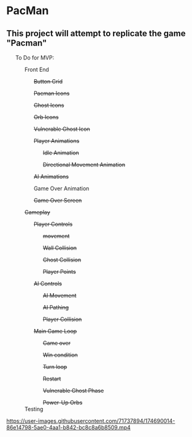 # PacMan
<html>
  <section>
    <h2>This project will attempt to replicate the game "Pacman"</h2>
  </section>
  <section>
    <ul>To Do for MVP:
      <ul>Front End
        <ul><s>Button Grid</s></ul>
        <ul><s>Pacman Icons</s></ul>
        <ul><s>Ghost Icons</s></ul>
        <ul><s>Orb Icons</s></ul>
        <ul><s>Vulnerable Ghost Icon</s></ul>
        <ul><s>Player Animations</s>
          <ul><s>Idle Animation</s></ul>
          <ul><s>Directional Movement Animation</s></ul>
        </ul>
        <ul><s>AI Animations</s></ul>
        <ul>Game Over Animation</ul>
        <ul><s>Game Over Screen</s></ul>
      </ul>
      <ul><s>Gameplay</s>
        <ul><s>Player Controls</s>
          <ul><s>movement</s></ul>
          <ul><s>Wall Collision</s></ul>
          <ul><s>Ghost Collision</s></ul>
          <ul><s>Player Points</s></ul>
      </ul>
        <ul><s>AI Controls</s>
        <ul><s>AI Movement</s></ul>
        <ul><s>AI Pathing</s></ul>
        <ul><s>Player Collision</s></ul>
      </ul>
        <ul><s>Main Game Loop</s>
        <ul><s>Game over</s></ul>
        <ul><s>Win condition</s></ul>
        <ul><s>Turn loop</s></ul>
        <ul><s>Restart</s></ul>
        <ul><s>Vulnerable Ghost Phase</s></ul>
        <ul><s>Power-Up Orbs</s></ul>
        </ul>
        Testing
  </section>
 

https://user-images.githubusercontent.com/71737894/174690014-86e14798-5ae0-4aa1-b842-bc8c8a6b8509.mp4

 
      

